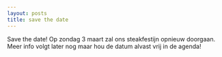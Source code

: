 ```yaml
---
layout: posts
title: save the date
---
```


Save the date! Op zondag 3 maart zal ons steakfestijn opnieuw doorgaan. Meer info volgt later nog maar hou de datum alvast vrij in de agenda!
